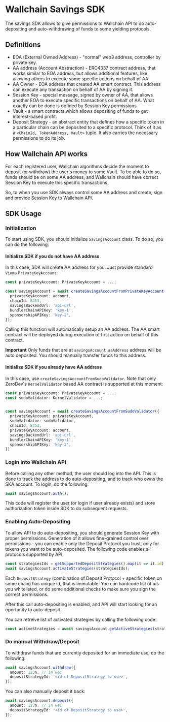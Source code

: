 # Wallchain Savings SDK

The savings SDK allows to give permissions to Wallchain API to do auto-depositing and
auto-withdrawing of funds to some yielding protocols.

## Definitions

- EOA (External Owned Address) - "normal" web3 address, controller by private key.
- AA address (Account Abstraction) - ERC4337 contract address, that works similar to EOA address,
  but allows additional features, like allowing others to execute some specific actions on behalf
  of AA.
- AA Owner - EOA address that created AA smart contract. This address can execute any transaction on
  behalf of AA by signing it.
- Session Key - special message, signed by owner of AA, that allows another EOA to execute specific
  transactions on behalf of AA. What exactly can be done is defined by Session Key permissions.
- Vault - a smart contracts which allows depositing of funds to get interest-based profit.
- Deposit Strategy - an abstract entity that defines how a specific token in a particular chain can be deposited to a specific protocol.
  Think of it as a `<ChainId, TokenAddress, Vault>` tuple. It also carries the necessary permissions to do its job.

## How Wallchain API works

For each registered user, Wallchain algorithms decide the moment to deposit (or withdraw) the user's money
to some Vault. To be able to do so, funds should be on some AA address, and Wallchain should
have correct Session Key to execute this specific transactions.

So, to when you use SDK always control some AA address and create, sign and provide Session Key to
Wallchain API.

## SDK Usage

### Initialization

To start using SDK, you should initialize `SavingsAccount` class. To do so, you can do the following:

#### Initialize SDK if you do not have AA address

In this case, SDK will create AA address for you. Just provide standard `Viem`s `PrivateKeyAccount`:

```ts
const privateKeyAccount: PrivateKeyAccount = ...;

const savingsAccount = await createSavingsAccountFromPrivateKeyAccount({
  privateKeyAccount: account,
  chainId: 8453,
  savingsBackendUrl: 'api-url',
  bundlerChainAPIKey: 'key-1',
  sponsorshipAPIKey: 'key-2',
});
```

Calling this function will automatically setup an AA address. The AA smart contract will be deployed
during execution of first action on behalf of this contract.

**Important** Only funds that are at `savingsAccount.aaAddress` address will be auto deposited. You
should manually transfer funds to this address.

#### Initialize SDK if you already have AA address

In this case, use `createSavingsAccountFromSudoValidator`. Note that only ZeroDev's `KernelValidator`
based AA contract is supported at this moment:

```ts
const privateKeyAccount: PrivateKeyAccount = ...;
const sudoValidator: KernelValidator = ...;


const savingsAccount = await createSavingsAccountFromSudoValidator({
  privateKeyAccount: privateKeyAccount,
  sudoValidator: sudoValidator,
  chainId: 8453,
  privateKeyAccount: account,
  savingsBackendUrl: 'api-url',
  bundlerChainAPIKey: 'key-1',
  sponsorshipAPIKey: 'key-2',
})
```

### Login into Wallchain API

Before calling any other method, the user should log into the API. This is done to track the address
to do auto-depositing, and to track who owns the SKA account. To login, do the following:

```ts
await savingsAccount.auth();
```

This code will register the user (or login if user already exists) and store authorization token
inside SDK to do subsequent requests.

### Enabling Auto-Depositing

To allow API to do auto-depositing, you should generate Session Key with proper permissions. Generation
of it allows fine-grained control over permissions - you can enable only the Deposit Protocol you trust, only
for tokens you want to be auto-deposited. The following code enables all protocols supported by API:

```ts
const strategiesIds = getSupportedDepositStrategies().map(it => it.id);
await savingsAccount.activateStrategies(strategiesIds);
```

Each `DepositStrategy` (combination of Deposit Protocol + specific token on some chain) has unique id,
that is immutable. You can hardcode list of ids you whitelisted, or do some additional checks to
make sure you sign the correct permissions.

After this call auto-depositing is enabled, and API will start looking for an oportunity to auto-deposit.

You can retreive list of activated strategies by calling the following code:

```ts
const activeStrategies = await savingsAccount.getActiveStrategies(strategiesIds);
```

### Do manual Withdraw/Deposit

To withdraw funds that are currently deposited for an immediate use, do the following:

```ts
await savingsAccount.withdraw({
  amount: 123n, // in wei
  depositStrategyId: '<id of DepositStrategy to use>',
});
```

You can also manually deposit it back:

```ts
await savingsAccount.deposit({
  amount: 123n, // in wei
  depositStrategyId: '<id of DepositStrategy to use>',
});
```
